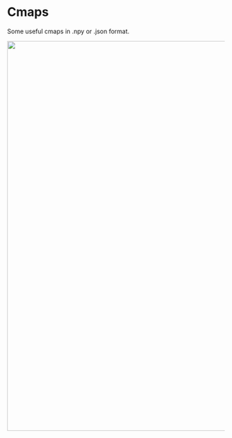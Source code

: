 # Cmaps

Some useful cmaps in .npy or .json format.

<img src="https://github.com/zxdawn/pyXZ/raw/master/XZ_cmaps/cmaps.png" width="900">